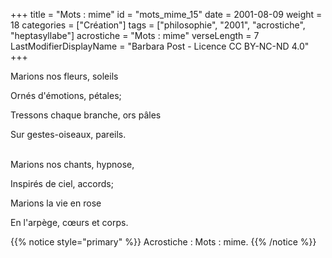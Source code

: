 +++
title = "Mots : mime"
id = "mots_mime_15"
date = 2001-08-09
weight = 18
categories = ["Création"]
tags = ["philosophie", "2001", "acrostiche", "heptasyllabe"]
acrostiche = "Mots : mime"
verseLength = 7
LastModifierDisplayName = "Barbara Post - Licence CC BY-NC-ND 4.0"
+++

Marions nos fleurs, soleils

Ornés d'émotions, pétales;

Tressons chaque branche, ors pâles

Sur gestes-oiseaux, pareils.

 \
Marions nos chants, hypnose,

Inspirés de ciel, accords;

Marions la vie en rose

En l'arpège, cœurs et corps.

{{% notice style="primary" %}}
Acrostiche : Mots : mime.
{{% /notice %}}
